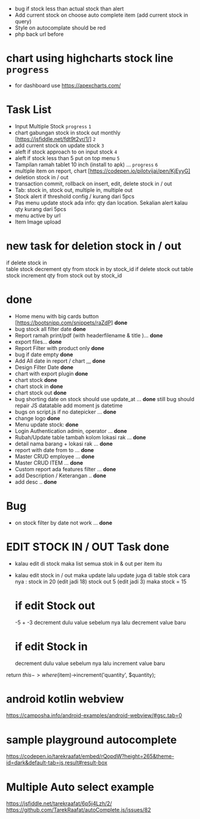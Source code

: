 - bug if stock less than actual stock than alert 
- Add current stock on choose auto complete item (add current stock in query)
- Style on autocomplate should be red 
- php back url before
# chart using highcharts stock line `progress`
- for dashboard use https://apexcharts.com/

# Task List
- Input Multiple Stock `progress` `1`
- chart gabungan stock in stock out monthly [https://jsfiddle.net/fdt9t2yr/1/] `2`
- add current stock on update stock `3` 
- aleft if stock approach to on input stock `4`
- aleft if stock less than 5 put on top menu `5`
- Tampilan ramah tablet 10 inch (install to apk) ... `progress` `6` 
- multiple item on report, chart [https://codepen.io/pilotvijai/pen/KjEyyG] 
- deletion stock in / out
- transaction commit, rollback on insert, edit, delete stock in / out
- Tab: stock in, stock out, multiple in, multiple out
- Stock alert if threshold config / kurang dari 5pcs
- Pas menu update stock ada info: qty dan location. Sekalian alert kalau qty kurang dari 5pcs
- menu active by url
- Item Image upload

# new task for deletion stock in / out
if delete stock in  
table stock decrement qty from stock in by stock_id
if delete stock out
table stock increment qty from stock out by stock_id

# **done**
- Home menu with big cards button [https://bootsnipp.com/snippets/raZdP] **done**
- bug stock all filter date **done**
- Report ramah print/pdf (with headerfilename & title )... **done**
- export files... **done**
- Report Filter with product only **done**
- bug if date empty **done**
- Add All date in report / chart ,,, **done**
- Design Filter Date **done**
- chart with export plugin **done**
- chart stock  **done**
- chart stock in **done**
- chart stock out **done**
- bug shorting date on stock should use update_at ... **done** still bug should repair JS datatable add moment js datetime
- bugs on script.js if no datepicker ... **done**
- change logo **done**
- Menu update stock:  **done**
- Login Authentication  admin, operator ... **done**
- Rubah/Update table tambah kolom lokasi rak ... **done**
- detail nama barang + lokasi rak ... **done**
- report with date from to ... **done** 
- Master CRUD employee ... **done**
- Master CRUD ITEM  ... **done**
- Custom report ada features filter ... **done**
- add Description / Keterangan .. **done**
- add desc .. **done**

# Bug
- on stock filter by date not work ... **done**
# EDIT STOCK IN / OUT Task **done**
- kalau edit di stock maka list semua stok in & out per item itu
- kalau edit stock in / out maka update lalu update juga di table stok cara nya :
    stock in 20 (edit jadi 18)
    stock out 5 (edit jadi 3)
    maka stock = 15
    # if edit Stock out
    -5 + -3
    decrement dulu value sebelum nya lalu decrement value baru

    # if edit Stock in
    decrement dulu value sebelum nya lalu increment value baru


return $this->where($item)->increment('quantity', $quantity);

# android kotlin webview
https://camposha.info/android-examples/android-webview/#gsc.tab=0

# sample playground autocomplete
https://codepen.io/tarekraafat/embed/rQopdW?height=265&theme-id=dark&default-tab=js,result#result-box

# Multiple Auto select example
https://jsfiddle.net/tarekraafat/6p5j4Lzh/2/
https://github.com/TarekRaafat/autoComplete.js/issues/82